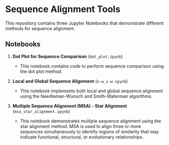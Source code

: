 # Sequence Alignment Tools

This repository contains three Jupyter Notebooks that demonstrate different methods for sequence alignment.

## Notebooks

1. **Dot Plot for Sequence Comparison** (`dot_plot.ipynb`)
   - This notebook contains code to perform sequence comparison using the dot plot method.

2. **Local and Global Sequence Alignment** (`n-w_s-w.ipynb`)
   - This notebook implements both local and global sequence alignment using the Needleman-Wunsch and Smith-Waterman algorithms.

3. **Multiple Sequence Alignment (MSA) - Star Alignment** (`msa_star_alignment.ipynb`)
   - This notebook demonstrates multiple sequence alignment using the star alignment method. MSA is used to align three or more sequences simultaneously to identify regions of similarity that may indicate functional, structural, or evolutionary relationships.

